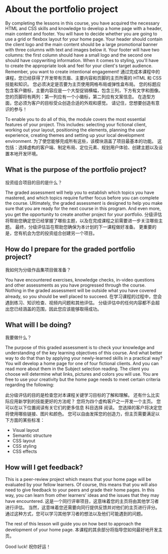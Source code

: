 # About the portfolio project

By completing the lessons in this course, you have acquired the necessary HTML and CSS skills and knowledge to develop a home page with a header, main content and footer. You will have to decide whether you are going to use a grid or flexbox layout for your home page. Your header should contain the client logo and the main content should be a large promotional banner with three columns with text and images below it. Your footer will have two columns: the first column should have a small logo and the second one should have copywriting information. When it comes to styling, you'll have to create the appropriate look and feel for your client's target audience. Remember, you want to create intentional engagement!
通过完成本课程中的课程，您已经获得了开发带有页眉、主要内容和页脚的主页所需的 HTML 和 CSS 技能和知识。 您必须决定是否要为主页使用网格布局或弹性盒布局。 您的标题应包含客户徽标，主要内容应是一个大型促销横幅，包含三列，下方有文字和图像。 您的页脚将有两列：第一列应有一个小徽标，第二列应有文案信息。 在造型方面，您必须为客户的目标受众创造合适的外观和感觉。 请记住，您想要创造有意识的参与！

To enable you to do all of this, the module covers the most essential features of your project. This includes: selecting your fictional client, working out your layout, positioning the elements, planning the user experience, creating themes and setting up your local development environment.
为了使您能够完成所有这些，该模块涵盖了项目最基本的功能。 这包括：选择虚构的客户端、制定布局、定位元素、规划用户体验、创建主题以及设置本地开发环境。

## What is the purpose of the portfolio project?
投资组合项目的目的是什么？

The graded assessment will help you to establish which topics you have mastered, and which topics require further focus before you can complete the course. Ultimately, the graded assessment is designed to help you make sure that you are ready for the next course in this program. And even more, you get the opportunity to create another project for your portfolio.
分级评估将帮助您确定您已经掌握了哪些主题，以及在完成课程之前需要进一步关注哪些主题。 最终，分级评估旨在帮助您确保为本计划的下一课程做好准备。 更重要的是，您有机会为您的投资组合创建另一个项目。

## How do I prepare for the graded portfolio project?
我如何为分级作品集项目做准备？

You have encountered exercises, knowledge checks, in-video questions and other assessments as you have progressed through the course. Nothing in the graded assessment will be outside what you have covered already, so you should be well placed to succeed.
在学习课程的过程中，您会遇到练习、知识检查、视频内问题和其他评估。 分级评估中的任何内容都不会超出您已经涵盖的范围，因此您应该能够取得成功。

## What will I be doing?

我要做什么？

The purpose of this graded assessment is to check your knowledge and understanding of the key learning objectives of this course. And what better way to do that than by applying your newly-learned skills in a practical way? You will develop a home page for one of four fictional clients. And you can read more about them in the 
Subject selection 
reading. The client you choose will determine what links, pictures and colors you will use. You are free to use your creativity but the home page needs to meet certain criteria regarding the following:

此分级评估的目的是检查您对本课程关键学习目标的了解和理解。 还有什么比实际应用新学到的技能更好的方法呢？ 您将为四个虚构客户之一开发一个主页。 您可以在以下位置阅读有关它们的更多信息
科目选择
阅读。 您选择的客户将决定您将使用哪些链接、图片和颜色。 您可以自由发挥您的创造力，但主页需要满足以下方面的某些标准：

- Visual layout
- Semantic structure
- CSS layout
- CSS styling
- CSS effects

## How will I get feedback?

This is a peer-review project which means that your home page will be evaluated by your fellow learners. Of course, this means that you will also need to give feedback to your peers and grade their home pages. In this way, you can learn from other learners' ideas and the issues that they may have encountered.
这是一个同行评审项目，这意味着您的主页将由其他学习者进行评估。 当然，这意味着您还需要向同行提供反馈并对他们的主页进行评分。 通过这种方式，您可以学习其他学习者的想法以及他们可能遇到的问题。

The rest of this lesson will guide you on how best to approach the development of your home page.
本课程的其余部分将指导您如何最好地开发主页。

Good luck!
祝你好运！
